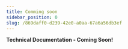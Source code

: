 ```yaml
---
title: Comming soon
sidebar_position: 0
slug: /869daff0-d239-42e0-a0aa-67a6a56db3ef
---
```




**Technical Documentation - Coming Soon!**

